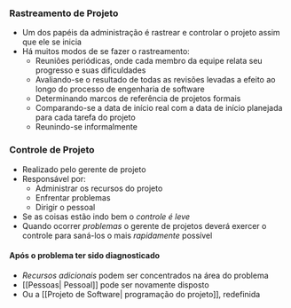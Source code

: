 ### Rastreamento de Projeto
- Um dos papéis da administração é rastrear e controlar o projeto assim que ele se inicia
- Há muitos modos de se fazer o rastreamento:
	- Reuniões periódicas, onde cada membro da equipe relata seu progresso e suas dificuldades
	- Avaliando-se o resultado de todas as revisões levadas a efeito ao longo do processo de engenharia de software
	- Determinando marcos de referência de projetos formais
	- Comparando-se a data de início real com a data de início planejada para cada tarefa do projeto
	- Reunindo-se informalmente

### Controle de Projeto
- Realizado pelo gerente de projeto
- Responsável por:
	- Administrar os recursos do projeto
	- Enfrentar problemas
	- Dirigir o pessoal
- Se as coisas estão indo bem o *controle é leve*
- Quando ocorrer *problemas* o gerente de projetos deverá exercer o controle para saná-los o mais *rapidamente* possível
#### Após o problema ter sido diagnosticado
- *Recursos adicionais* podem ser concentrados na área do problema
- [[Pessoas| Pessoal]] pode ser novamente disposto
- Ou a [[Projeto de Software| programação do projeto]], redefinida